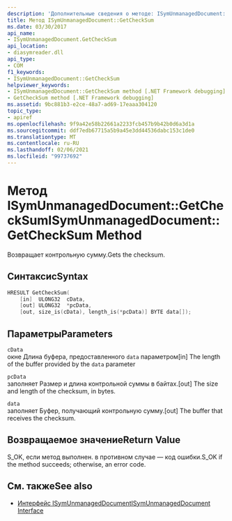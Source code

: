 ```yaml
---
description: 'Дополнительные сведения о методе: ISymUnmanagedDocument:: CheckSum'
title: Метод ISymUnmanagedDocument::GetCheckSum
ms.date: 03/30/2017
api_name:
- ISymUnmanagedDocument.GetCheckSum
api_location:
- diasymreader.dll
api_type:
- COM
f1_keywords:
- ISymUnmanagedDocument::GetCheckSum
helpviewer_keywords:
- ISymUnmanagedDocument::GetCheckSum method [.NET Framework debugging]
- GetCheckSum method [.NET Framework debugging]
ms.assetid: 9bc881b3-e2ce-48a7-ad69-17eaaa304120
topic_type:
- apiref
ms.openlocfilehash: 9f9a42e58b22661a2233fcb457b9b42b0d6a3d1a
ms.sourcegitcommit: ddf7edb67715a5b9a45e3dd44536dabc153c1de0
ms.translationtype: MT
ms.contentlocale: ru-RU
ms.lasthandoff: 02/06/2021
ms.locfileid: "99737692"
---
```

# <a name="isymunmanageddocumentgetchecksum-method"></a><span data-ttu-id="58ffd-103">Метод ISymUnmanagedDocument::GetCheckSum</span><span class="sxs-lookup"><span data-stu-id="58ffd-103">ISymUnmanagedDocument::GetCheckSum Method</span></span>

<span data-ttu-id="58ffd-104">Возвращает контрольную сумму.</span><span class="sxs-lookup"><span data-stu-id="58ffd-104">Gets the checksum.</span></span>  
  
## <a name="syntax"></a><span data-ttu-id="58ffd-105">Синтаксис</span><span class="sxs-lookup"><span data-stu-id="58ffd-105">Syntax</span></span>  
  
```cpp  
HRESULT GetCheckSum(  
    [in]  ULONG32  cData,  
    [out] ULONG32  *pcData,  
    [out, size_is(cData), length_is(*pcData)] BYTE data[]);  
```  
  
## <a name="parameters"></a><span data-ttu-id="58ffd-106">Параметры</span><span class="sxs-lookup"><span data-stu-id="58ffd-106">Parameters</span></span>  

 `cData`  
 <span data-ttu-id="58ffd-107">окне Длина буфера, предоставленного `data` параметром</span><span class="sxs-lookup"><span data-stu-id="58ffd-107">[in] The length of the buffer provided by the `data` parameter</span></span>  
  
 `pcData`  
 <span data-ttu-id="58ffd-108">заполняет Размер и длина контрольной суммы в байтах.</span><span class="sxs-lookup"><span data-stu-id="58ffd-108">[out] The size and length of the checksum, in bytes.</span></span>  
  
 `data`  
 <span data-ttu-id="58ffd-109">заполняет Буфер, получающий контрольную сумму.</span><span class="sxs-lookup"><span data-stu-id="58ffd-109">[out] The buffer that receives the checksum.</span></span>  
  
## <a name="return-value"></a><span data-ttu-id="58ffd-110">Возвращаемое значение</span><span class="sxs-lookup"><span data-stu-id="58ffd-110">Return Value</span></span>  

 <span data-ttu-id="58ffd-111">S_OK, если метод выполнен. в противном случае — код ошибки.</span><span class="sxs-lookup"><span data-stu-id="58ffd-111">S_OK if the method succeeds; otherwise, an error code.</span></span>  
  
## <a name="see-also"></a><span data-ttu-id="58ffd-112">См. также</span><span class="sxs-lookup"><span data-stu-id="58ffd-112">See also</span></span>

- [<span data-ttu-id="58ffd-113">Интерфейс ISymUnmanagedDocument</span><span class="sxs-lookup"><span data-stu-id="58ffd-113">ISymUnmanagedDocument Interface</span></span>](isymunmanageddocument-interface.md)
